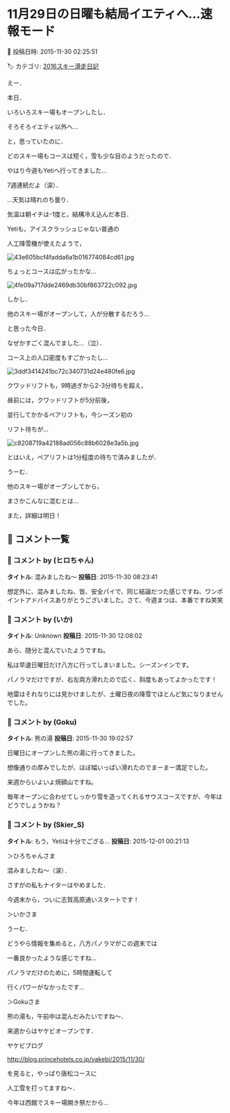 # 11月29日の日曜も結局イエティへ…速報モード

📅 投稿日時: 2015-11-30 02:25:51

🏷️ カテゴリ: [2016スキー滑走日記](c70c67ed5248e9432b899dcd5747048bb.md)

えー．


本日．


いろいろスキー場もオープンしたし．


そろそろイエティ以外へ…





と，思っていたのに．


どのスキー場もコースは短く，雪も少な目のようだったので．


やはり今週もYetiへ行ってきました…


7週連続だよ（涙）．





…天気は晴れのち曇り．


気温は朝イチは-1度と，結構冷え込んだ本日．


Yetiも，アイスクラッシュじゃない普通の


人工降雪機が使えたようで，




![43e605bcf4fadda6a1b016774084cd61.jpg](images/43e605bcf4fadda6a1b016774084cd61.jpg)




ちょっとコースは広がったかな…




![4fe09a717dde2469db30bf863722c092.jpg](images/4fe09a717dde2469db30bf863722c092.jpg)







しかし．


他のスキー場がオープンして，人が分散するだろう…


と思った今日．


なぜかすごく混んでました…（泣）．





コース上の人口密度もすごかったし…




![3ddf3414241bc72c340731d24e480fe6.jpg](images/3ddf3414241bc72c340731d24e480fe6.jpg)




クワッドリフトも，9時過ぎから2-3分待ちを超え，


昼前には，クワッドリフトが5分前後，


並行してかかるペアリフトも，今シーズン初の


リフト待ちが…




![c8208719a42188ad056c88b6028e3a5b.jpg](images/c8208719a42188ad056c88b6028e3a5b.jpg)




とはいえ，ペアリフトは1分程度の待ちで済みましたが．





うーむ．


他のスキー場がオープンしてから，


まさかこんなに混むとは…





また，詳細は明日！

## 💬 コメント一覧

### 💬 コメント by (ヒロちゃん)
**タイトル**: 混みましたね～
**投稿日**: 2015-11-30 08:23:41

想定外に、混みましたね、皆、安全パイで、同じ結論だつた感じですね、ワンポイントアドバイスありがとうございました。さて、今週まつは、本番ですね笑笑

### 💬 コメント by (いか)
**タイトル**: Unknown
**投稿日**: 2015-11-30 12:08:02

あら、随分と混んでいたようですね。

私は早速日曜日だけ八方に行ってしまいました。シーズンインです。



パノラマだけですが、右左両方滑れたので広く、斜度もあってよかったです！

地雷はそれなりには見かけましたが、土曜日夜の降雪でほとんど気になりませんでした。

### 💬 コメント by (Goku)
**タイトル**: 熊の湯
**投稿日**: 2015-11-30 19:02:57

日曜日にオープンした熊の湯に行ってきました。

想像通りの厚みでしたが、ほぼ幅いっぱい滑れたのでまーまー満足でした。



来週からいよいよ焼額山ですね。



毎年オープンに合わせてしっかり雪を造ってくれるサウスコースですが、今年はどうでしょうかね？

### 💬 コメント by (Skier_S)
**タイトル**: もう，Yetiは十分でござる…
**投稿日**: 2015-12-01 00:21:13

＞ひろちゃんさま

混みましたね～（涙）．

さすがの私もナイターはやめました．

今週末から，ついに志賀高原通いスタートです！



＞いかさま

うーむ．

どうやら情報を集めると，八方パノラマがこの週末では

一番良かったような感じですね…

パノラマだけのために，5時間運転して

行くパワーがなかったです…



＞Gokuさま

熊の湯も，午前中は混んだみたいですね～．

来週からはヤケビオープンです．

ヤケビブログ

http://blog.princehotels.co.jp/yakebi/2015/11/30/

を見ると，やっぱり唐松コースに

人工雪を打ってますね～．

今年は西館でスキー場開き祭だから…

